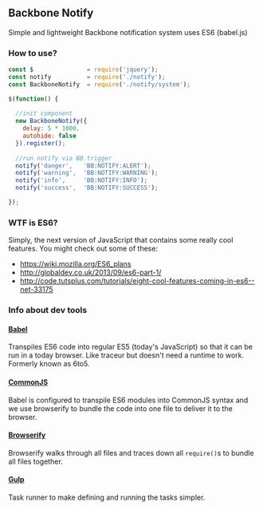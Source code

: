 ## Backbone Notify

Simple and lightweight Backbone notification system uses ES6 (babel.js)

### How to use?

```javascript
const $               = require('jquery');
const notify          = require('./notify');
const BackboneNotify  = require('./notify/system');

$(function() {
  
  //init component
  new BackboneNotify({
    delay: 5 * 1000,
    autohide: false
  }).register();
  
  //run notify via BB.trigger
  notify('danger',   'BB:NOTIFY:ALERT');
  notify('warning',  'BB:NOTIFY:WARNING');
  notify('info',     'BB:NOTIFY:INFO');
  notify('success',  'BB:NOTIFY:SUCCESS');

});

```

### WTF is ES6?
Simply, the next version of JavaScript that contains some really cool features. You might check out some of these:

- https://wiki.mozilla.org/ES6_plans
- http://globaldev.co.uk/2013/09/es6-part-1/
- http://code.tutsplus.com/tutorials/eight-cool-features-coming-in-es6--net-33175


### Info about dev tools 

#### [Babel]
Transpiles ES6 code into regular ES5 (today's JavaScript) so that it can be run in a today browser. Like traceur but doesn't need a runtime to work. Formerly known as 6to5.

#### [CommonJS]
Babel is configured to transpile ES6 modules into CommonJS syntax and we use browserify to bundle the code into one file to deliver it to the browser.

#### [Browserify]
Browserify walks through all files and traces down all `require()`s to bundle all files together.  

#### [Gulp]
Task runner to make defining and running the tasks simpler.

[ES6]: http://wiki.ecmascript.org/doku.php?id=harmony:specification_drafts
[Babel]: http://babeljs.io/
[CommonJS]: http://wiki.commonjs.org/wiki/CommonJS
[Browserify]: http://browserify.org/
[Gulp]: http://gulpjs.com/
